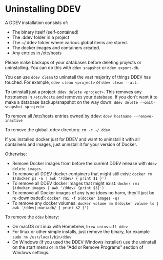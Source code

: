 # Uninstalling DDEV

A DDEV installation consists of:

* The binary itself (self-contained)
* The .ddev folder in a project
* The ~/.ddev folder where various global items are stored.
* The docker images and containers created.
* Any entries in /etc/hosts

Please make backups of your databases before deleting projects or uninstalling. You can do this with `ddev snapshot` or `ddev export-db`.

You can use `ddev clean` to uninstall the vast majority of things DDEV has touched. For example, `ddev clean <project>` or `ddev clean --all`.

To uninstall just a project: `ddev delete <project>`. This removes any hostnames in `/etc/hosts` and removes your database. If you don't want it to make a database backup/snapshot on the way down: `ddev delete --omit-snapshot <project>`

To remove all /etc/hosts entries owned by ddev: `ddev hostname --remove-inactive`

To remove the global .ddev directory: `rm -r ~/.ddev`

If you installed docker just for DDEV and want to uninstall it with all containers and images, just uninstall it for your version of Docker.

Otherwise:

* Remove Docker images from before the current DDEV release with `ddev delete images`.
* To remove all DDEV docker containers that might still exist: `docker rm $(docker ps -a | awk '/ddev/ { print $1 }')`
* To remove all DDEV docker images that might exist: `docker rmi $(docker images | awk '/ddev/ {print $3}')`
* To remove all Docker images of any type (does no harm, they'll just be re-downloaded): `docker rmi -f $(docker images -q)`
* To remove any docker volumes: `docker volume rm $(docker volume ls | awk '/ddev|-mariadb/ { print $2 }')`

To remove the `ddev` binary:

* On macOS or Linux with Homebrew, `brew uninstall ddev`
* For linux or other simple installs, just remove the binary, for example `sudo rm /usr/local/bin/ddev`
* On Windows (if you used the DDEV Windows installer) use the uninstall on the start menu or in the "Add or Remove Programs" section of Windows settings.

